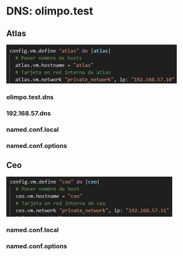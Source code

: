 # DNS: olimpo.test

## Atlas
<img src="/images/atlas-1.png" alt="Atlas 1 y 2"></img>

### olimpo.test.dns

<a href="/atlas-conf/olimpo.test.dns"></a>

### 192.168.57.dns

<a href="/atlas-conf/192.168.57.dns"></a>

### named.conf.local

<a href="/atlas-conf/named.conf.local"></a>

### named.conf.options

<a href="/atlas-conf/named.conf.options"></a>

## Ceo
<img src="/images/ceo-1.png" alt="Ceo 1 y 2"></img>

### named.conf.local

<a href="/ceo-conf/named.conf.local"></a>

### named.conf.options

<a href="/ceo-conf/named.conf.options"></a>



